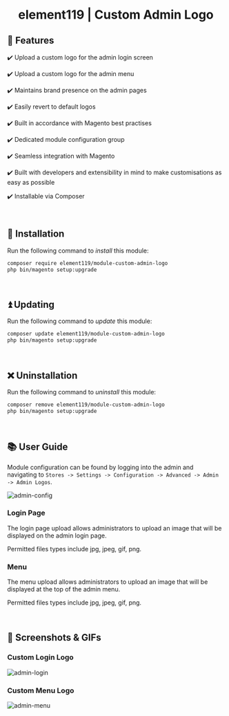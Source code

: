 <div align="center">

<!-- Module Image Here -->

</div>

<h1 align="center">element119 | Custom Admin Logo</h1>

## 📝 Features
✔️ Upload a custom logo for the admin login screen

✔️ Upload a custom logo for the admin menu

✔️ Maintains brand presence on the admin pages

✔️ Easily revert to default logos

✔️ Built in accordance with Magento best practises

✔️ Dedicated module configuration group

✔️ Seamless integration with Magento

✔️ Built with developers and extensibility in mind to make customisations as easy as possible

✔️ Installable via Composer

<br/>

## 🔌 Installation
Run the following command to *install* this module:
```bash
composer require element119/module-custom-admin-logo
php bin/magento setup:upgrade
```

<br/>

## ⏫ Updating
Run the following command to *update* this module:
```bash
composer update element119/module-custom-admin-logo
php bin/magento setup:upgrade
```

<br/>

## ❌ Uninstallation
Run the following command to *uninstall* this module:
```bash
composer remove element119/module-custom-admin-logo
php bin/magento setup:upgrade
```

<br/>

## 📚 User Guide
Module configuration can be found by logging into the admin and navigating to `Stores -> Settings -> Configuration ->
Advanced -> Admin -> Admin Logos`.

![admin-config](https://user-images.githubusercontent.com/40261741/212520570-fec863b2-8124-4e8b-af07-af1bc83801a5.png)

### Login Page
The login page upload allows administrators to upload an image that will be displayed on the admin login page.

Permitted files types include jpg, jpeg, gif, png.

### Menu
The menu upload allows administrators to upload an image that will be displayed at the top of the admin menu.

Permitted files types include jpg, jpeg, gif, png.

<br>

## 📸 Screenshots & GIFs
### Custom Login Logo
![admin-login](https://user-images.githubusercontent.com/40261741/212521164-ae937f0b-bbd3-491a-9185-8e6fa4264ce8.png)

### Custom Menu Logo
![admin-menu](https://user-images.githubusercontent.com/40261741/212521165-3a13ad0f-8de0-4fb3-a6c9-69663dbd6c23.png)
